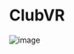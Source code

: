 # ClubVR
![image](https://user-images.githubusercontent.com/73289877/219068820-cfc8231c-3d4f-4cd2-a7ee-a1a4cf54b87f.png)
